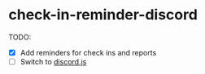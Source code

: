 # check-in-reminder-discord

TODO:

- [x] Add reminders for check ins and reports
- [ ] Switch to [discord.js](https://discord.js.org)
